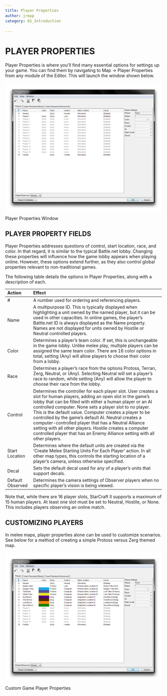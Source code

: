 ```yaml
---
title: Player Properties
author: jrepp
category: 01_Introduction

---
```

PLAYER PROPERTIES
=================

Player Properties is where you'll find many essential options for
settings up your game. You can find them by navigating to Map -\> Player
Properties from any module of the Editor. This will launch the window
shown below.

![Image](./resources/009_Player_Properties01.png)

Player Properties Window

PLAYER PROPERTY FIELDS
----------------------

Player Properties addresses questions of control, start location, race,
and color. In that regard, it is similar to the typical Battle.net
lobby. Changing these properties will influence how the game lobby
appears when playing online. However, these options extend further, as
they also control global properties relevant to non-traditional games.

The following table details the options in Player Properties, along with
a description of each.



| Action           | Effect                                                       |
| :--------------- | :----------------------------------------------------------- |
| #                | A number used for ordering and referencing players.          |
| Name             | A multipurpose ID. This is typically displayed when highlighting a unit owned by the named player, but it can be used in other capacities. In online games, the player’s Battle.net ID is always displayed as the Name property. Names are not displayed for units owned by Hostile or Neutral controlled players. |
| Color            | Determines a player’s team color. If set, this is unchangeable in the game lobby. Unlike melee play, multiple players can be assigned the same team color. There are 16 color options in total, setting (Any) will allow players to choose their color from a lobby. |
| Race             | Determines a player’s race from the options Protoss, Terran, Zerg, Neutral, or (Any). Selecting Neutral will set a player’s race to random, while setting (Any) will allow the player to choose their race from the lobby. |
| Control          | Determines the controller for each player slot. User creates a slot for human players, adding an open slot in the game’s lobby that can be filled with either a human player or an AI controlled computer. None sets a player slot to no player. This is the default value. Computer creates a player to be controlled by the game’s default AI. Neutral creates a computer-controlled player that has a Neutral Alliance setting with all other players. Hostile creates a computer controlled player that has an Enemy Alliance setting with all other players. |
| Start Location   | Determines where the default units are created via the ‘Create Melee Starting Units For Each Player’ action. In all other map types, this controls the starting location of a player’s camera, unless otherwise specified. |
| Decal            | Sets the default decal used for any of a player’s units that support decals. |
| Default Observed | Determines the camera settings of Observer players when no specific player’s vision is being viewed. |

Note that, while there are 16 player slots, StarCraft II supports a
maximum of 15 human players. At least one slot must be set to Neutral,
Hostile, or None. This includes players observing an online match.

CUSTOMIZING PLAYERS
-------------------

In melee maps, player properties alone can be used to customize
scenarios. See below for a method of creating a simple Protoss versus
Zerg themed map.

![Image](./resources/009_Player_Properties02.png)

Custom Game Player Properties
